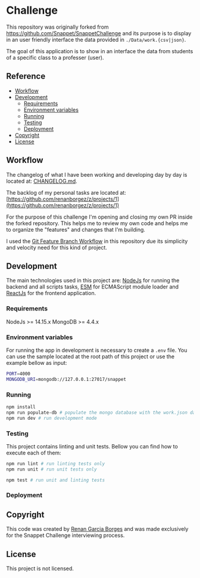 # Challenge

This repository was originally forked from https://github.com/Snappet/SnappetChallenge and its
purpose is to display in an user friendly interface the data provided in `./Data/work.{csv|json}`.

The goal of this application is to show in an interface the data from students of a specific class
to a professer (user).

## Reference

- [Workflow](#Workflow)
- [Development](#Development)
  - [Requirements](#Requirements)
  - [Environment variables](#Environment%20variables)
  - [Running](#Running)
  - [Testing](#Testing)
  - [Deployment](#Deployment)
- [Copyright](#Copyright)
- [License](#License)

## Workflow

The changelog of what I have been working and developing day by day is located at:
[CHANGELOG.md](./CHANGELOG.md).

The backlog of my personal tasks are located at:
[https://github.com/renanborgez/z/projects/1](https://github.com/renanborgez/z/projects/1)

For the purpose of this challenge I'm opening and closing my own PR inside the forked repository.
This helps me to review my own code and helps me to organize the "features" and changes that I'm
building.

I used the [Git Feature Branch Workflow](https://www.atlassian.com/git/tutorials/comparing-workflows/feature-branch-workflow)
in this repository due its simplicity and velocity need for this kind of project.

## Development

The main technologies used in this project are: [NodeJs](https://nodejs.org/en/) for running the
backend and all scripts tasks, [ESM](https://www.npmjs.com/package/esm) for ECMAScript module loader
and [ReactJs](https://reactjs.org/) for the frontend application.

### Requirements

NodeJs >= 14.15.x
MongoDB >= 4.4.x

### Environment variables

For running the app in development is necessary to create a `.env` file. You can use the sample
located at the root path of this project or use the example bellow as input:

```bash
PORT=4000
MONGODB_URI=mongodb://127.0.0.1:27017/snappet
```

### Running

```bash
npm install
npm run populate-db # populate the mongo database with the work.json data
npm run dev # run development mode
```

### Testing

This project contains linting and unit tests. Bellow you can find how to execute each of them:

```bash
npm run lint # run linting tests only
npm run unit # run unit tests only

npm test # run unit and linting tests
```

### Deployment



## Copyright

This code was created by [Renan Garcia Borges](https://github.com/renanborgez) and was made
exclusively for the Snappet Challenge interviewing process.

## License

This project is not licensed.
